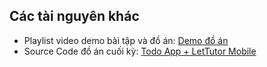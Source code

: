 ## Các tài nguyên khác

* Playlist video demo bài tập và đồ án: [Demo đồ án](https://www.youtube.com/playlist?list=PLD-uU9PUNiZa5AOcMiE42EXHQ43EM0S2j)
* Source Code đồ án cuối kỳ: [Todo App + LetTutor Mobile](https://github.com/tanthokg/CSC13118_AdvMobile)